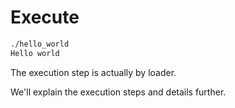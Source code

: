 # Execute

```bash
./hello_world
Hello world
```

The execution step is actually by loader.

We'll explain the execution steps and details further.
